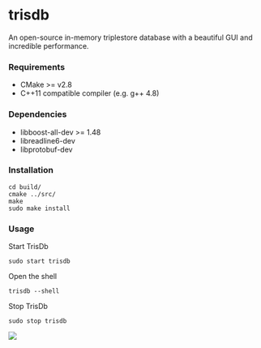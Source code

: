 trisdb
======

An open-source in-memory triplestore database with a beautiful GUI and incredible performance.

### Requirements
* CMake >= v2.8
* C++11 compatible compiler (e.g. g++ 4.8)

### Dependencies
* libboost-all-dev >= 1.48
* libreadline6-dev
* libprotobuf-dev

### Installation
```
cd build/
cmake ../src/
make
sudo make install
```

### Usage
Start TrisDb
```
sudo start trisdb
```
Open the shell
```
trisdb --shell
```
Stop TrisDb
```
sudo stop trisdb
```

![](http://i1033.photobucket.com/albums/a416/Gianluca_Tiepolo/gpromo_zps7fd0fa75.jpg)
